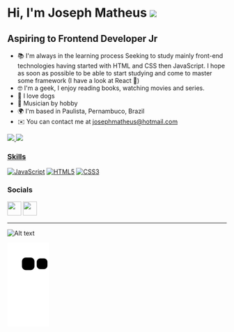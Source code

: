 Hi, I'm Joseph Matheus <img src="https://user-images.githubusercontent.com/18350557/176309783-0785949b-9127-417c-8b55-ab5a4333674e.gif" width="35px">
======================================================================================================================================

Aspiring to Frontend Developer Jr
---------------------

- 📚  I'm always in the learning process Seeking to study mainly front-end technologies having started with HTML and CSS then JavaScript. I hope as soon as possible to be able to start studying and come to master some framework (I have a look at React 👀) 
- 🤓  I'm a geek, I enjoy reading books, watching movies and series. 
- 🐶  I love dogs
- 🎸  Musician by hobby 
- 🌍  I'm based in Paulista, Pernambuco, Brazil
- ✉️  You can contact me at [josephmatheus@hotmail.com](mailto:josephmatheus@hotmail.com)

<div>
  <a href="https://github.com/josephmatheus">
  <img height="165em" src="https://github-readme-stats.vercel.app/api?username=josephmatheus&show_icons=true&count_private=true&theme=nightowl"/>
  <img height="165em" src="https://github-readme-stats.vercel.app/api/top-langs/?username=josephmatheus&layout=compact&theme=nightowl"/>
</div>
  
### Skills

<p align="left">
<a href="https://developer.mozilla.org/en-US/docs/Web/JavaScript" target="_blank" rel="noreferrer"><img src="https://raw.githubusercontent.com/danielcranney/readme-generator/main/public/icons/skills/javascript-colored.svg" width="36" height="36" alt="JavaScript" /></a>
<a href="https://developer.mozilla.org/en-US/docs/Glossary/HTML5" target="_blank" rel="noreferrer"><img src="https://raw.githubusercontent.com/danielcranney/readme-generator/main/public/icons/skills/html5-colored.svg" width="36" height="36" alt="HTML5" /></a>
<a href="https://www.w3.org/TR/CSS/#css" target="_blank" rel="noreferrer"><img src="https://raw.githubusercontent.com/danielcranney/readme-generator/main/public/icons/skills/css3-colored.svg" width="36" height="36" alt="CSS3" /></a>
</p>

### Socials

<p align="left"> <a href="https://www.github.com/josephmatheus" target="_blank" rel="noreferrer"><img src="https://raw.githubusercontent.com/danielcranney/readme-generator/main/public/icons/socials/github.svg" width="32" height="32" /></a> <a href="https://www.linkedin.com/in/josephmatheus" target="_blank" rel="noreferrer"><img src="https://raw.githubusercontent.com/danielcranney/readme-generator/main/public/icons/socials/linkedin.svg" width="32" height="32" /></a></p>
  
---

![Alt text](https://spotify-recently-played-readme.vercel.app/api?user=227qho7unwg7m63rn7cdiezwq)
  
![Snake animation](https://github.com/josephmatheus/josephmatheus/blob/output/github-contribution-grid-snake.svg)
